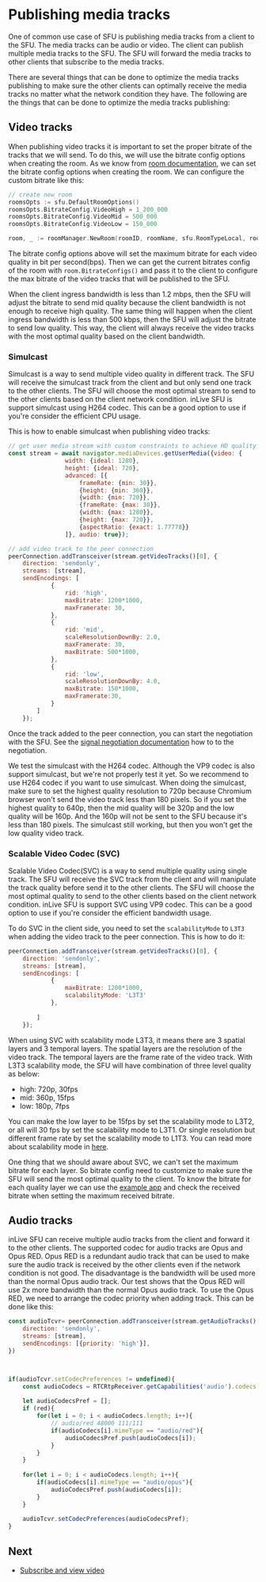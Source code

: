 # Publishing media tracks
One of common use case of SFU is publishing media tracks from a client to the SFU. The media tracks can be audio or video. The client can publish multiple media tracks to the SFU. The SFU will forward the media tracks to other clients that subscribe to the media tracks. 

There are several things that can be done to optimize the media tracks publishing to make sure the other clients can optimally receive the media tracks no matter what the network condition they have. The following are the things that can be done to optimize the media tracks publishing:

## Video tracks
When publishing video tracks it is important to set the proper bitrate of the tracks that we will send. To do this, we will use the bitrate config options when creating the room. As we know from [room documentation](./room.md), we can set the bitrate config options when creating the room. We can configure the custom bitrate like this:

```go
// create new room
roomsOpts := sfu.DefaultRoomOptions()
roomsOpts.BitrateConfig.VideoHigh = 1_200_000
roomsOpts.BitrateConfig.VideoMid = 500_000
roomsOpts.BitrateConfig.VideoLow = 150_000

room, _ := roomManager.NewRoom(roomID, roomName, sfu.RoomTypeLocal, roomsOpts)
```

The bitrate config options above will set the maximum bitrate for each video quality in bit per second(bps). Then we can get the current bitrates config of the room with `room.BitrateConfigs()` and pass it to the client to configure the max bitrate of the video tracks that will be published to the SFU.

When the client ingress bandwidth is less than 1.2 mbps, then the SFU will adjust the bitrate to send mid quality because the client bandwidth is not enough to receive high quality. The same thing will happen when the client ingress bandwidth is less than 500 kbps, then the SFU will adjust the bitrate to send low quality. This way, the client will always receive the video tracks with the most optimal quality based on the client bandwidth.

### Simulcast
Simulcast is a way to send multiple video quality in different track. The SFU will receive the simulcast track from the client and but only send one track to the other clients. The SFU will choose the most optimal stream to send to the other clients based on the client network condition. inLive SFU is support simulcast using H264 codec. This can be a good option to use if you're consider the efficient CPU usage. 

This is how to enable simulcast when publishing video tracks:

```js
// get user media stream with custom constraints to achieve HD quality
const stream = await navigator.mediaDevices.getUserMedia({video: {
                width: {ideal: 1280}, 
                height: {ideal: 720}, 
                advanced: [{
                    frameRate: {min: 30}}, 
                    {height: {min: 360}}, 
                    {width: {min: 720}}, 
                    {frameRate: {max: 30}}, 
                    {width: {max: 1280}}, 
                    {height: {max: 720}}, 
                    {aspectRatio: {exact: 1.77778}}
                ]}, audio: true});

// add video track to the peer connection
peerConnection.addTransceiver(stream.getVideoTracks()[0], {
    direction: 'sendonly',
    streams: [stream],
    sendEncodings: [
            {
                rid: 'high',
                maxBitrate: 1200*1000,
                maxFramerate: 30,
            },
            {
                rid: 'mid',
                scaleResolutionDownBy: 2.0,
                maxFramerate: 30,
                maxBitrate: 500*1000,
            },
            {
                rid: 'low',
                scaleResolutionDownBy: 4.0,
                maxBitrate: 150*1000,
                maxFramerate:30,
            }
        ]
    });
```

Once the track added to the peer connection, you can start the negotiation with the SFU. See the [signal negotiation documentation](./signal.md) how to to the negotiation.

We test the simulcast with the H264 codec. Although the VP9 codec is also support simulcast, but we're not properly test it yet. So we recommend to use H264 codec if you want to use simulcast. When doing the simulcast, make sure to set the highest quality resolution to 720p because Chromium browser won't send the video track less than 180 pixels. So if you set the highest quality to 640p, then the mid quality will be 320p and the low quality will be 160p. And the 160p will not be sent to the SFU because it's less than 180 pixels. The simulcast still working, but then you won't get the low quality video track.

### Scalable Video Codec (SVC)
Scalable Video Codec(SVC) is a way to send multiple quality using single track. The SFU will receive the SVC track from the client and will manipulate the track quality before send it to the other clients. The SFU will choose the most optimal quality to send to the other clients based on the client network condition. inLive SFU is support SVC using VP9 codec. This can be a good option to use if you're consider the efficient bandwidth usage.

To do SVC in the client side, you need to set the `scalabilityMode` to `L3T3` when adding the video track to the peer connection. This is how to do it:

```js
peerConnection.addTransceiver(stream.getVideoTracks()[0], {
    direction: 'sendonly',
    streams: [stream],
    sendEncodings: [
            {
                maxBitrate: 1200*1000,
                scalabilityMode: 'L3T3'
            },
            
        ]
    });
```

When using SVC with scalability mode L3T3, it means there are 3 spatial layers and 3 temporal layers. The spatial layers are the resolution of the video track. The temporal layers are the frame rate of the video track. With L3T3 scalability mode, the SFU will have combination of three level quality as below:
- high: 720p, 30fps
- mid: 360p, 15fps
- low: 180p, 7fps

You can make the low layer to be 15fps by set the scalability mode to L3T2, or all will 30 fps by set the scalability mode to L3T1. Or single resolution but different frame rate by set the scalability mode to L1T3. You can read more about scalability mode in [here](https://webrtcglossary.com/svc/).

One thing that we should aware about SVC, we can't set the maximum bitrate for each layer. So bitrate config need to customize to make sure the SFU will send the most optimal quality to the client. To know the bitrate for each quality layer we can use the [example app](../examples/http-websocket/) and check the received bitrate when setting the maximum received bitrate.

## Audio tracks
inLive SFU can receive multiple audio tracks from the client and forward it to the other clients. The supported codec for audio tracks are Opus and Opus RED. Opus RED is a redundant audio track that can be used to make sure the audio track is received by the other clients even if the network condition is not good. The disadvantage is the bandwidth will be used more than the normal Opus audio track. Our test shows that the Opus RED will use 2x more bandwidth than the normal Opus audio track. To use the Opus RED, we need to arrange the codec priority when adding track. This can be done like this:

```js
const audioTcvr= peerConnection.addTransceiver(stream.getAudioTracks()[0], {
    direction: 'sendonly',
    streams: [stream],
    sendEncodings: [{priority: 'high'}],
})



if(audioTcvr.setCodecPreferences != undefined){
    const audioCodecs = RTCRtpReceiver.getCapabilities('audio').codecs;
    
    let audioCodecsPref = [];
    if (red){
        for(let i = 0; i < audioCodecs.length; i++){
            // audio/red 48000 111/111
            if(audioCodecs[i].mimeType == "audio/red"){
                audioCodecsPref.push(audioCodecs[i]);
            }
        }
    }
    
    for(let i = 0; i < audioCodecs.length; i++){
        if(audioCodecs[i].mimeType == "audio/opus"){
            audioCodecsPref.push(audioCodecs[i]);
        }
    }
    
    audioTcvr.setCodecPreferences(audioCodecsPref);
}
```

## Next
- [Subscribe and view video](./video-subscription.md)